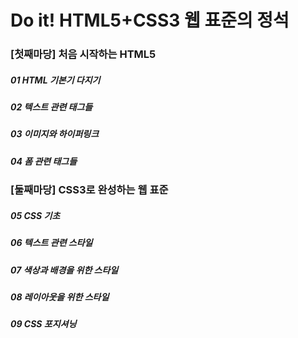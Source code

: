 # Do it! HTML5+CSS3 웹 표준의 정석

### \[첫째마당\] 처음 시작하는 HTML5

##### 01 HTML 기본기 다지기

##### 02 텍스트 관련 태그들

##### 03 이미지와 하이퍼링크

##### 04 폼 관련 태그들

### \[둘째마당\] CSS3로 완성하는 웹 표준

##### 05 CSS 기초

##### 06 텍스트 관련 스타일

##### 07 색상과 배경을 위한 스타일

##### 08 레이아웃을 위한 스타일

##### 09 CSS 포지셔닝



